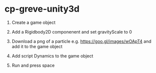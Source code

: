 # cp-greve-unity3d




1. Create a game object

2. Add a Rigidbody2D componenent and set gravityScale to 0

3. Download a png of a particle e.g. https://goo.gl/images/wOApT4 and add it to the game object

4. Add script Dynamics to the game object

5. Run and press space
